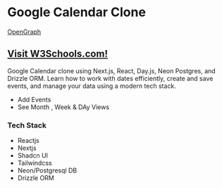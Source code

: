 # Google Calendar Clone

[OpenGraph](/gccclone.png)

## <a href="https://www.youtube.com/watch?v=fBJgzK9DV64">Visit W3Schools.com!</a>


Google Calendar clone using Next.js, React, Day.js, Neon Postgres, and Drizzle ORM. Learn how to work with dates efficiently, create and save events, and manage your data using a modern tech stack. 
- Add Events
- See Month , Week & DAy Views



### Tech Stack
- Reactjs
- Nextjs
- Shadcn UI
- Tailwindcss
- Neon/Postgresql DB
- Drizzle ORM
